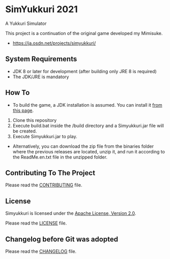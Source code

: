SimYukkuri 2021
===

A Yukkuri Simulator

This project is a continuation of the original game developed my Mimisuke.

* https://ja.osdn.net/projects/simyukkuri/

System Requirements
---

* JDK 8 or later for development (after building only JRE 8 is required)
* The JDK/JRE is mandatory

How To
---

* To build the game, a JDK installation is assumed. You can install it [from this page](https://adoptopenjdk.net/).
1. Clone this repository
2. Execute build.bat inside the /build directory and a Simyukkuri.jar file will be created.
3. Execute Simyukkuri.jar to play.

* Alternatively, you can download the zip file from the binaries folder where the previous releases are located, unzip it, and run it according to the ReadMe.en.txt file in the unzipped folder.

Contributing To The Project
---

Please read the [CONTRIBUTING](CONTRIBUTING.md) file.

License
---

Simyukkuri is licensed under the [Apache License, Version 2.0](https://www.apache.org/licenses/LICENSE-2.0).

Please read the [LICENSE](LICENSE) file.

Changelog before Git was adopted
---

Please read the [CHANGELOG](CHANGELOG.TXT) file.
